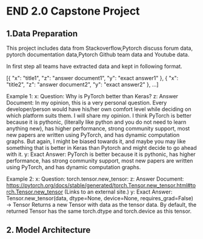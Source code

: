 # END 2.0 Capstone Project

## 1.Data Preparation 


This project includes data from Stackoverflow,Pytorch discuss forum data, pytorch documentation data,Pytorch Github team data and Youtube data.

In first step all teams have extracted data and kept in following format.

[{
    "x": "title1",
    "z": "answer document1",
    "y": "exact answer1"
  },
{
    "x": "title2",
    "z": "answer document2",
    "y": "exact answer2"
  },
...]


Example 1:
x: Question: Why is PyTorch better than Keras?
z: Answer Document: In my opinion, this is a very personal question. Every developer/person would have his/her own comfort level while deciding on which platform suits them. I will share my opinion. I think PyTorch is better because it is pythonic, (literally like python and you do not need to learn anything new), has higher performance, strong community support, most new papers are written using PyTorch, and has dynamic computation graphs. But again, I might be biased towards it, and maybe you may like something that is better in Keras than Pytorch and might decide to go ahead with it.
y: Exact Answer: PyTorch is better because it is pythonic, has higher performance, has strong community support, most new papers are written using PyTorch, and has dynamic computation graphs.

Example 2:
x: Question: torch.tensor.new_tensor:
z: Answer Document: https://pytorch.org/docs/stable/generated/torch.Tensor.new_tensor.html#torch.Tensor.new_tensor (Links to an external site.)
y: Exact Answer: Tensor.new_tensor(data, dtype=None, device=None, requires_grad=False) → Tensor
Returns a new Tensor with data as the tensor data. By default, the returned Tensor has the same torch.dtype and torch.device as this tensor.

## 2. Model Architecture










